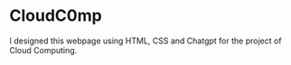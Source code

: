 # CloudC0mp
I designed this webpage using HTML, CSS and Chatgpt for the project of Cloud Computing.
